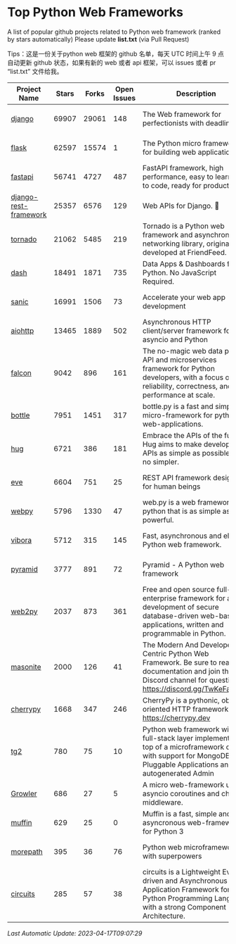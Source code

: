 # Top Python Web Frameworks
A list of popular github projects related to Python web framework (ranked by stars automatically)
Please update **list.txt** (via Pull Request)

Tips：这是一份关于python web 框架的 github 名单，每天 UTC 时间上午 9 点自动更新 github 状态，如果有新的 web 或者 api 框架，可以 issues 或者 pr “list.txt” 文件给我。

| Project Name | Stars | Forks | Open Issues | Description | Last Commit |
| ------------ | ----- | ----- | ----------- | ----------- | ----------- |
| [django](https://github.com/django/django) | 69907 | 29061 | 148 | The Web framework for perfectionists with deadlines. | 2023-04-17 04:55:39 |
| [flask](https://github.com/pallets/flask) | 62597 | 15574 | 1 | The Python micro framework for building web applications. | 2023-04-15 14:39:35 |
| [fastapi](https://github.com/tiangolo/fastapi) | 56741 | 4727 | 487 | FastAPI framework, high performance, easy to learn, fast to code, ready for production | 2023-04-13 19:04:52 |
| [django-rest-framework](https://github.com/encode/django-rest-framework) | 25357 | 6576 | 129 | Web APIs for Django. 🎸 | 2023-04-15 06:11:35 |
| [tornado](https://github.com/tornadoweb/tornado) | 21062 | 5485 | 219 | Tornado is a Python web framework and asynchronous networking library, originally developed at FriendFeed. | 2023-04-09 21:38:26 |
| [dash](https://github.com/plotly/dash) | 18491 | 1871 | 735 | Data Apps & Dashboards for Python. No JavaScript Required. | 2023-04-13 14:17:44 |
| [sanic](https://github.com/sanic-org/sanic) | 16991 | 1506 | 73 |  Accelerate your web app development  | Build fast. Run fast. | 2023-04-09 19:23:21 |
| [aiohttp](https://github.com/aio-libs/aiohttp) | 13465 | 1889 | 502 | Asynchronous HTTP client/server framework for asyncio and Python | 2023-04-16 15:41:59 |
| [falcon](https://github.com/falconry/falcon) | 9042 | 896 | 161 | The no-magic web data plane API and microservices framework for Python developers, with a focus on reliability, correctness, and performance at scale. | 2023-01-18 20:42:26 |
| [bottle](https://github.com/bottlepy/bottle) | 7951 | 1451 | 317 | bottle.py is a fast and simple micro-framework for python web-applications. | 2022-09-05 15:24:52 |
| [hug](https://github.com/hugapi/hug) | 6721 | 386 | 181 | Embrace the APIs of the future. Hug aims to make developing APIs as simple as possible, but no simpler. | 2020-08-10 05:07:26 |
| [eve](https://github.com/pyeve/eve) | 6604 | 751 | 25 | REST API framework designed for human beings | 2023-03-22 13:32:23 |
| [webpy](https://github.com/webpy/webpy) | 5796 | 1330 | 47 | web.py is a web framework for python that is as simple as it is powerful.  | 2023-03-02 16:22:51 |
| [vibora](https://github.com/vibora-io/vibora) | 5712 | 315 | 145 | Fast, asynchronous and elegant Python web framework. | 2019-02-11 10:54:12 |
| [pyramid](https://github.com/Pylons/pyramid) | 3777 | 891 | 72 | Pyramid - A Python web framework | 2023-02-16 13:50:59 |
| [web2py](https://github.com/web2py/web2py) | 2037 | 873 | 361 | Free and open source full-stack enterprise framework for agile development of secure database-driven web-based applications, written and programmable in Python. | 2023-03-23 04:39:42 |
| [masonite](https://github.com/MasoniteFramework/masonite) | 2000 | 126 | 41 | The Modern And Developer Centric Python Web Framework. Be sure to read the documentation and join the Discord channel for questions: https://discord.gg/TwKeFahmPZ | 2022-11-05 01:29:29 |
| [cherrypy](https://github.com/cherrypy/cherrypy) | 1668 | 347 | 246 | CherryPy is a pythonic, object-oriented HTTP framework.      https://cherrypy.dev | 2023-04-01 23:50:27 |
| [tg2](https://github.com/TurboGears/tg2) | 780 | 75 | 10 | Python web framework with full-stack layer implemented on top of a microframework core with support for MongoDB, Pluggable Applications and autogenerated Admin | 2023-01-29 16:29:38 |
| [Growler](https://github.com/pyGrowler/Growler) | 686 | 27 | 5 | A micro web-framework using asyncio coroutines and chained middleware. | 2020-03-08 07:51:41 |
| [muffin](https://github.com/klen/muffin) | 629 | 25 | 0 | Muffin is a fast, simple and asyncronous web-framework for Python 3 | 2023-04-11 12:28:43 |
| [morepath](https://github.com/morepath/morepath) | 395 | 36 | 76 | Python web microframework with superpowers | 2022-05-29 18:09:39 |
| [circuits](https://github.com/circuits/circuits) | 285 | 57 | 38 | circuits is a Lightweight Event driven and Asynchronous Application Framework for the Python Programming Language with a strong Component Architecture. | 2023-02-07 19:39:20 |

*Last Automatic Update: 2023-04-17T09:07:29*